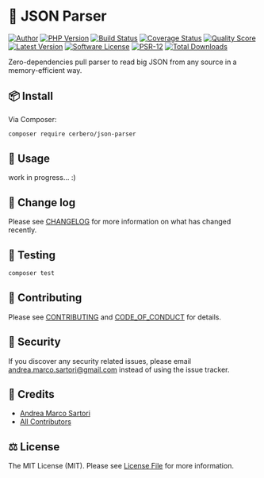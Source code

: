 # 🧩 JSON Parser

[![Author][ico-author]][link-author]
[![PHP Version][ico-php]][link-php]
[![Build Status][ico-actions]][link-actions]
[![Coverage Status][ico-scrutinizer]][link-scrutinizer]
[![Quality Score][ico-code-quality]][link-code-quality]
[![Latest Version][ico-version]][link-packagist]
[![Software License][ico-license]](LICENSE.md)
[![PSR-12][ico-psr12]][link-psr12]
[![Total Downloads][ico-downloads]][link-downloads]

Zero-dependencies pull parser to read big JSON from any source in a memory-efficient way.


## 📦 Install

Via Composer:

``` bash
composer require cerbero/json-parser
```

## 🔮 Usage

work in progress... :)

## 📆 Change log

Please see [CHANGELOG](CHANGELOG.md) for more information on what has changed recently.

## 🧪 Testing

``` bash
composer test
```

## 💞 Contributing

Please see [CONTRIBUTING](CONTRIBUTING.md) and [CODE_OF_CONDUCT](CODE_OF_CONDUCT.md) for details.

## 🧯 Security

If you discover any security related issues, please email andrea.marco.sartori@gmail.com instead of using the issue tracker.

## 🏅 Credits

- [Andrea Marco Sartori][link-author]
- [All Contributors][link-contributors]

## ⚖️ License

The MIT License (MIT). Please see [License File](LICENSE.md) for more information.

[ico-author]: https://img.shields.io/static/v1?label=author&message=cerbero90&color=50ABF1&logo=twitter&style=flat-square
[ico-php]: https://img.shields.io/packagist/php-v/cerbero/json-parser?color=%234F5B93&logo=php&style=flat-square
[ico-version]: https://img.shields.io/packagist/v/cerbero/json-parser.svg?label=version&style=flat-square
[ico-actions]: https://img.shields.io/github/workflow/status/cerbero90/json-parser/build?style=flat-square&logo=github
[ico-license]: https://img.shields.io/badge/license-MIT-brightgreen.svg?style=flat-square
[ico-psr12]: https://img.shields.io/static/v1?label=compliance&message=PSR-12&color=blue&style=flat-square
[ico-scrutinizer]: https://img.shields.io/scrutinizer/coverage/g/cerbero90/json-parser.svg?style=flat-square&logo=scrutinizer
[ico-code-quality]: https://img.shields.io/scrutinizer/g/cerbero90/json-parser.svg?style=flat-square&logo=scrutinizer
[ico-downloads]: https://img.shields.io/packagist/dt/cerbero/json-parser.svg?style=flat-square

[link-author]: https://twitter.com/cerbero90
[link-php]: https://www.php.net
[link-packagist]: https://packagist.org/packages/cerbero/json-parser
[link-actions]: https://github.com/cerbero90/json-parser/actions?query=workflow%3Abuild
[link-psr12]: https://www.php-fig.org/psr/psr-12/
[link-scrutinizer]: https://scrutinizer-ci.com/g/cerbero90/json-parser/code-structure
[link-code-quality]: https://scrutinizer-ci.com/g/cerbero90/json-parser
[link-downloads]: https://packagist.org/packages/cerbero/json-parser
[link-contributors]: ../../contributors
